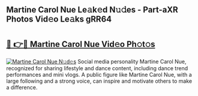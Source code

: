 ## Martine Carol Nue Le𝚊k𝚎d N𝚞𝚍es - Part-aXR Photos Vid𝚎o Le𝚊ks gRR64

# <h2><a href="http://fb35baq.evod.top/?m=Martine+Carol+Nue">🔗 👉🔴 Martine Carol Nue Vid𝚎o Ph𝚘t𝚘s</a></h2>

[![Martine Carol Nue N𝚞d𝚎s](https://i.imgur.com/8V9OHl7.gif)](http://fb35baq.evod.top/?m=Martine+Carol+Nue)
Social media personality Martine Carol Nue, recognized for sharing lifestyle and dance content, including dance trend performances and mini vlogs. A public figure like Martine Carol Nue, with a large following and a strong voice, can inspire and motivate others to make a difference. 

